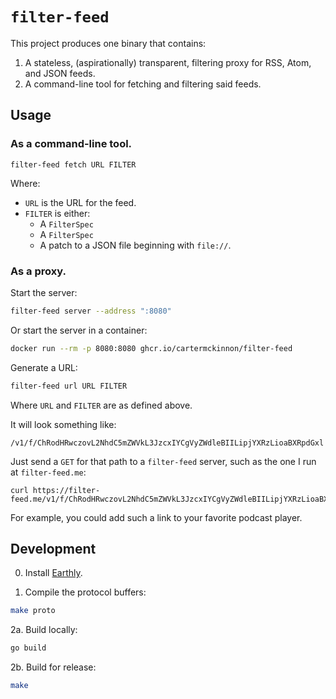 # `filter-feed`

This project produces one binary that contains:
1. A stateless, (aspirationally) transparent, filtering proxy for RSS, Atom, and JSON feeds.
2. A command-line tool for fetching and filtering said feeds.

## Usage

### As a command-line tool.
```
filter-feed fetch URL FILTER
```
Where:
- `URL` is the URL for the feed.
- `FILTER` is either:
  - A `FilterSpec`
  - A `FilterSpec`
  - A patch to a JSON file beginning with `file://`.

### As a proxy.

Start the server:
```sh
filter-feed server --address ":8080"
```

Or start the server in a container:
```sh
docker run --rm -p 8080:8080 ghcr.io/cartermckinnon/filter-feed
```

Generate a URL:
```sh
filter-feed url URL FILTER
```

Where `URL` and `FILTER` are as defined above.

It will look something like:
```
/v1/f/ChRodHRwczovL2NhdC5mZWVkL3JzcxIYCgVyZWdleBIILipjYXRzLioaBXRpdGxl
```

Just send a `GET` for that path to a `filter-feed` server, such as the one I run at `filter-feed.me`:
```
curl https://filter-feed.me/v1/f/ChRodHRwczovL2NhdC5mZWVkL3JzcxIYCgVyZWdleBIILipjYXRzLioaBXRpdGxl
```

For example, you could add such a link to your favorite podcast player.

## Development

0. Install [Earthly](https://earthly.dev).

1. Compile the protocol buffers:
```sh
make proto
```

2a. Build locally:
```sh
go build
```

2b. Build for release:
```sh
make
```
